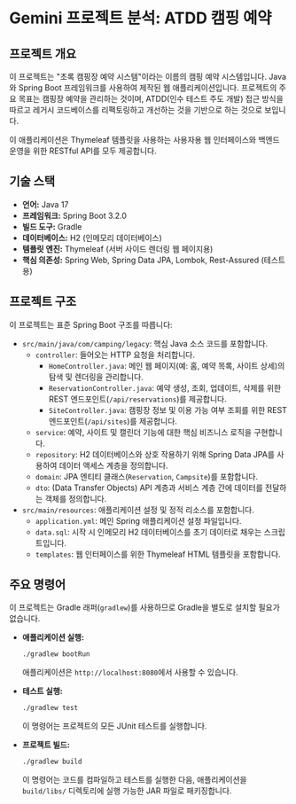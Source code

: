 # Gemini 프로젝트 분석: ATDD 캠핑 예약

## 프로젝트 개요

이 프로젝트는 "초록 캠핑장 예약 시스템"이라는 이름의 캠핑 예약 시스템입니다. Java와 Spring Boot 프레임워크를 사용하여 제작된 웹 애플리케이션입니다. 프로젝트의 주요 목표는 캠핑장 예약을 관리하는 것이며, ATDD(인수 테스트 주도 개발) 접근 방식을 따르고 레거시 코드베이스를 리팩토링하고 개선하는 것을 기반으로 하는 것으로 보입니다.

이 애플리케이션은 Thymeleaf 템플릿을 사용하는 사용자용 웹 인터페이스와 백엔드 운영을 위한 RESTful API를 모두 제공합니다.

## 기술 스택

- **언어:** Java 17
- **프레임워크:** Spring Boot 3.2.0
- **빌드 도구:** Gradle
- **데이터베이스:** H2 (인메모리 데이터베이스)
- **템플릿 엔진:** Thymeleaf (서버 사이드 렌더링 웹 페이지용)
- **핵심 의존성:** Spring Web, Spring Data JPA, Lombok, Rest-Assured (테스트용)

## 프로젝트 구조

이 프로젝트는 표준 Spring Boot 구조를 따릅니다:

- `src/main/java/com/camping/legacy`: 핵심 Java 소스 코드를 포함합니다.
  - `controller`: 들어오는 HTTP 요청을 처리합니다.
    - `HomeController.java`: 메인 웹 페이지(예: 홈, 예약 목록, 사이트 상세)의 탐색 및 렌더링을 관리합니다.
    - `ReservationController.java`: 예약 생성, 조회, 업데이트, 삭제를 위한 REST 엔드포인트(`/api/reservations`)를 제공합니다.
    - `SiteController.java`: 캠핑장 정보 및 이용 가능 여부 조회를 위한 REST 엔드포인트(`/api/sites`)를 제공합니다.
  - `service`: 예약, 사이트 및 캘린더 기능에 대한 핵심 비즈니스 로직을 구현합니다.
  - `repository`: H2 데이터베이스와 상호 작용하기 위해 Spring Data JPA를 사용하여 데이터 액세스 계층을 정의합니다.
  - `domain`: JPA 엔티티 클래스(`Reservation`, `Campsite`)를 포함합니다.
  - `dto`: (Data Transfer Objects) API 계층과 서비스 계층 간에 데이터를 전달하는 객체를 정의합니다.
- `src/main/resources`: 애플리케이션 설정 및 정적 리소스를 포함합니다.
  - `application.yml`: 메인 Spring 애플리케이션 설정 파일입니다.
  - `data.sql`: 시작 시 인메모리 H2 데이터베이스를 초기 데이터로 채우는 스크립트입니다.
  - `templates`: 웹 인터페이스를 위한 Thymeleaf HTML 템플릿을 포함합니다.

## 주요 명령어

이 프로젝트는 Gradle 래퍼(`gradlew`)를 사용하므로 Gradle을 별도로 설치할 필요가 없습니다.

- **애플리케이션 실행:**
  ```bash
  ./gradlew bootRun
  ```
  애플리케이션은 `http://localhost:8080`에서 사용할 수 있습니다.

- **테스트 실행:**
  ```bash
  ./gradlew test
  ```
  이 명령어는 프로젝트의 모든 JUnit 테스트를 실행합니다.

- **프로젝트 빌드:**
  ```bash
  ./gradlew build
  ```
  이 명령어는 코드를 컴파일하고 테스트를 실행한 다음, 애플리케이션을 `build/libs/` 디렉토리에 실행 가능한 JAR 파일로 패키징합니다.
